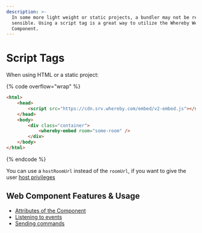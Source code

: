```yaml
---
description: >-
  In some more light weight or static projects, a bundler may not be required or
  sensible. Using a script tag is a great way to utilize the Whereby Web
  Component.
---
```


# Script Tags

When using HTML or a static project:

{% code overflow="wrap" %}
```html
<html>
    <head>
        <script src="https://cdn.srv.whereby.com/embed/v2-embed.js"></script>
    </head>
    <body>
        <div class="container">
            <whereby-embed room="some-room" />
        </div>
    </body>
</html>
```
{% endcode %}

You can use a `hostRoomUrl` instead of the `roomUrl`, if you want to give the user [host privileges](../../../user-roles-and-privileges.md#hosts)

## Web Component Features & Usage

* [Attributes of the Component](./#attributes-of-the-component)
* [Listening to events](./#listening-to-events)
* [Sending commands](./#sending-commands)

